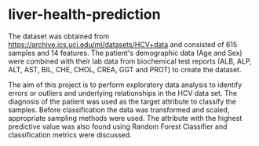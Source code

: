 # liver-health-prediction
The dataset was obtained from https://archive.ics.uci.edu/ml/datasets/HCV+data and consisted of 615 samples and 14 features. The patient's demographic data (Age and Sex) were combined with their lab data from biochemical test reports (ALB, ALP, ALT, AST, BIL, CHE, CHOL, CREA, GGT and PROT) to create the dataset.

The aim of this project is to perform exploratory data analysis to identify errors or outliers and underlying relationships in the HCV data set. The diagnosis of the patient was used as the target attribute to classify the samples. Before classification the data was transformed and scaled, appropriate sampling methods were used. The attribute with the highest predictive value was also found using Random Forest Classifier and classification metrics were discussed.
